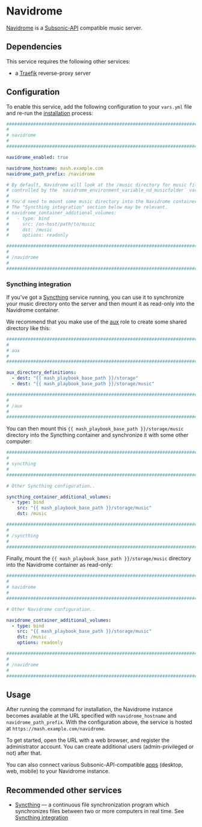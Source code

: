 <!--
SPDX-FileCopyrightText: 2023 Slavi Pantaleev
SPDX-FileCopyrightText: 2025 Suguru Hirahara

SPDX-License-Identifier: AGPL-3.0-or-later
-->

# Navidrome

[Navidrome](https://www.navidrome.org/) is a [Subsonic-API](http://www.subsonic.org/pages/api.jsp) compatible music server.


## Dependencies

This service requires the following other services:

- a [Traefik](traefik.md) reverse-proxy server


## Configuration

To enable this service, add the following configuration to your `vars.yml` file and re-run the [installation](../installing.md) process:

```yaml
########################################################################
#                                                                      #
# navidrome                                                            #
#                                                                      #
########################################################################

navidrome_enabled: true

navidrome_hostname: mash.example.com
navidrome_path_prefix: /navidrome

# By default, Navidrome will look at the /music directory for music files,
# controlled by the `navidrome_environment_variable_nd_musicfolder` variable.
#
# You'd need to mount some music directory into the Navidrome container, like shown below.
# The "Syncthing integration" section below may be relevant.
# navidrome_container_additional_volumes:
#   - type: bind
#     src: /on-host/path/to/music
#     dst: /music
#     options: readonly

########################################################################
#                                                                      #
# /navidrome                                                           #
#                                                                      #
########################################################################
```

### Syncthing integration

If you've got a [Syncthing](syncthing.md) service running, you can use it to synchronize your music directory onto the server and then mount it as read-only into the Navidrome container.

We recommend that you make use of the [aux](auxiliary.md) role to create some shared directory like this:

```yaml
########################################################################
#                                                                      #
# aux                                                                  #
#                                                                      #
########################################################################

aux_directory_definitions:
  - dest: "{{ mash_playbook_base_path }}/storage"
  - dest: "{{ mash_playbook_base_path }}/storage/music"

########################################################################
#                                                                      #
# /aux                                                                 #
#                                                                      #
########################################################################
```

You can then mount this `{{ mash_playbook_base_path }}/storage/music` directory into the Syncthing container and synchronize it with some other computer:

```yaml
########################################################################
#                                                                      #
# syncthing                                                            #
#                                                                      #
########################################################################

# Other Syncthing configuration..

syncthing_container_additional_volumes:
  - type: bind
    src: "{{ mash_playbook_base_path }}/storage/music"
    dst: /music

########################################################################
#                                                                      #
# /syncthing                                                           #
#                                                                      #
########################################################################
```

Finally, mount the `{{ mash_playbook_base_path }}/storage/music` directory into the Navidrome container as read-only:

```yaml
########################################################################
#                                                                      #
# navidrome                                                            #
#                                                                      #
########################################################################

# Other Navidrome configuration..

navidrome_container_additional_volumes:
  - type: bind
    src: "{{ mash_playbook_base_path }}/storage/music"
    dst: /music
    options: readonly

########################################################################
#                                                                      #
# /navidrome                                                           #
#                                                                      #
########################################################################
```

## Usage

After running the command for installation, the Navidrome instance becomes available at the URL specified with `navidrome_hostname` and `navidrome_path_prefix`. With the configuration above, the service is hosted at `https://mash.example.com/navidrome`.

To get started, open the URL with a web browser, and register the administrator account. You can create additional users (admin-privileged or not) after that.

You can also connect various Subsonic-API-compatible [apps](https://www.navidrome.org/docs/overview/#apps) (desktop, web, mobile) to your Navidrome instance.


## Recommended other services

- [Syncthing](syncthing.md) — a continuous file synchronization program which synchronizes files between two or more computers in real time. See [Syncthing integration](#syncthing-integration)
